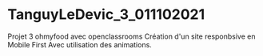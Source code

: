 # TanguyLeDevic_3_011102021
Projet 3 ohmyfood avec openclassrooms
Création d'un site responbsive en Mobile First
Avec utilisation des animations.
